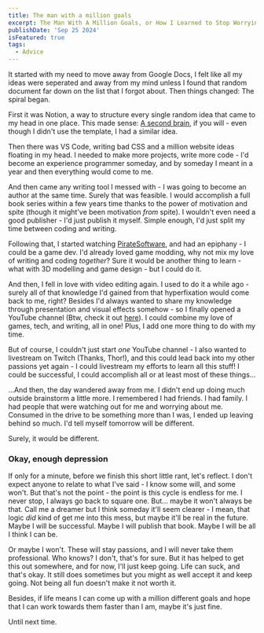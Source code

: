 ```yaml
---
title: The man with a million goals
excerpt: The Man With A Million Goals, or How I Learned to Stop Worrying and Love the Chaos
publishDate: 'Sep 25 2024'
isFeatured: true
tags:
  - Advice
---
```

It started with my need to move away from Google Docs, I felt like all my ideas were seperated and away from my mind unless I found that random document far down on the list that I forgot about. Then things changed: The spiral began.

First it was Notion, a way to structure every single random idea that came to my head in one place. This made sense: [A second brain](https://thomasjfrank.com/brain/), if you will - even though I didn't use the template, I had a similar idea.

Then there was VS Code, writing bad CSS and a million website ideas floating in my head. I needed to make more projects, write more code - I'd become an experience programmer someday, and by someday I meant in a year and then everything would come to me.

And then came any writing tool I messed with - I was going to become an author at the same time. Surely that was feasible. I would accomplish a full book series within a few years time thanks to the power of motivation and spite (though it might've been motivation _from_ spite). I wouldn't even need a good publisher - I'd just publish it myself. Simple enough, I'd just split my time between coding and writing.

Following that, I started watching [PirateSoftware](https://www.twitch.tv/piratesoftware), and had an epiphany - I could be a game dev. I'd already loved game modding, why not mix my love of writing and coding _together_? Sure it would be another thing to learn - what with 3D modelling and game design - but I could do it.

And then, I fell in love with video editing again. I used to do it a while ago - surely all of that knowledge I'd gained from that hyperfixation would come back to me, right? Besides I'd always wanted to share my knowledge through presentation and visual effects somehow - so I finally opened a YouTube channel (Btw, check it out [here](https://www.youtube.com/@Grayvox)). I could combine my love of games, tech, and writing, all in one! Plus, I add one more thing to do with my time.

But of course, I couldn't just start _one_ YouTube channel - I also wanted to livestream on Twitch (Thanks, Thor!), and this could lead back into my other passions yet again - I could livestream my efforts to learn all this stuff! I could be successful, I could accomplish all or at least most of these things...

...And then, the day wandered away from me. I didn't end up doing much outside brainstorm a little more. I remembered I had friends. I had family. I had people that were watching out for me and worrying about me. Consumed in the drive to be something more than I was, I ended up leaving behind so much. I'd tell myself tomorrow will be different.

Surely, it would be different.

### Okay, enough depression

If only for a minute, before we finish this short little rant, let's reflect. I don't expect anyone to relate to what I've said - I know some will, and some won't. But that's not the point - the point is this cycle is endless for me. I never stop, I always go back to square one. But... maybe it won't always be that. Call me a dreamer but I think someday it'll seem clearer - I mean, that logic _did_ kind of get me into this mess, but maybe it'll be real in the future. Maybe I will be successful. Maybe I will publish that book. Maybe I will be all I think I can be.

Or maybe I won't. These will stay passions, and I will never take them professional. Who knows? I don't, that's for sure. But it has helped to get this out somewhere, and for now, I'll just keep going. Life can suck, and that's okay. It still does sometimes but you might as well accept it and keep going. Not being all fun doesn't make it not worth it.

Besides, if life means I can come up with a million different goals and hope that I can work towards them faster than I am, maybe it's just fine.

Until next time.
